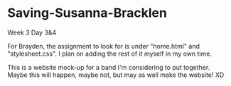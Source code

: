 # Saving-Susanna-Bracklen
Week 3 Day 3&amp;4

For Brayden, the assignment to look for is under "home.html" and "stylesheet.css". I plan on adding the rest of it myself in my own time.

This is a website mock-up for a band I'm considering to put together. Maybe this will happen, maybe not, but may as well make the website! XD
